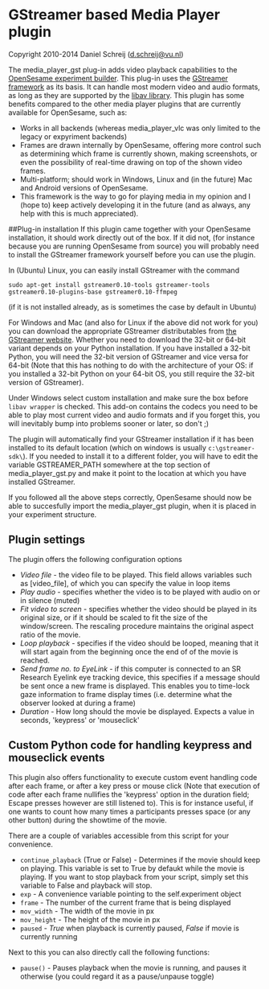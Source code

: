 # GStreamer based Media Player plugin

Copyright 2010-2014 Daniel Schreij (<d.schreij@vu.nl>)

The media_player_gst plug-in adds video playback capabilities to the [OpenSesame experiment builder][opensesame]. This plug-in uses the [GStreamer framework][gst] as its basis. It can handle most modern video and audio formats, as long as they are supported by the [libav library][libav]. This plugin has some benefits compared to the other media player plugins that are currently available for OpenSesame, such as:

- Works in all backends (whereas media_player_vlc was only limited to the legacy or expyriment backends)
- Frames are drawn internally by OpenSesame, offering more control such as determining which frame is currently shown, making screenshots, or even the possibility of real-time drawing on top of the shown video frames.
- Multi-platform; should work in Windows, Linux and (in the future) Mac and Android versions of OpenSesame.
- This framework is the way to go for playing media in my opinion and I (hope to) keep actively developing it in the future (and as always, any help with this is much appreciated).

##Plug-in installation
If this plugin came together with your OpenSesame installation, it should work directly out of the box. If it did not, (for instance because you are running OpenSesame from source) you will probably need to install the GStreamer framework yourself before you can use the plugin. 

In (Ubuntu) Linux, you can easily install GStreamer with the command

    sudo apt-get install gstreamer0.10-tools gstreamer-tools gstreamer0.10-plugins-base gstreamer0.10-ffmpeg 

(if it is not installed already, as is sometimes the case by default in Ubuntu)

For Windows and Mac (and also for Linux if the above did not work for you) you can download the appropriate GStreamer distributables from [the GStreamer website][gst-dl]. Whether you need to download the 32-bit or 64-bit variant depends on your Python installation. If you have installed a 32-bit Python, you will need the 32-bit version of GStreamer and vice versa for 64-bit (Note that this has nothing to do with the architecture of your OS: if you installed a 32-bit Python on your 64-bit OS, you still require the 32-bit version of GStreamer). 

Under Windows select custom installation and make sure the box before `libav wrapper` is checked. This add-on contains the codecs you need to be able to play most current video and audio formats and if you forget this, you will inevitably bump into problems sooner or later, so don't ;)

The plugin will automatically find your GStreamer installation if it has been installed to its default location (which on windows is usually `c:\gstreamer-sdk\`). If you needed to install it to a different folder, you will have to edit the variable GSTREAMER_PATH somewhere at the top section of media_player_gst.py and make it point to the location at which you have installed GStreamer.

If you followed all the above steps correctly, OpenSesame should now be able to succesfully import the media_player_gst plugin, when it is placed in your experiment structure.

## Plugin settings
The plugin offers the following configuration options

- *Video file* - the video file to be played. This field allows variables such as [video_file], of which you can specify the value in loop items
- *Play audio* - specifies whether the video is to be played with audio on or in silence (muted)
- *Fit video to screen* - specifies whether the video should be played in its original size, or if it should be scaled to fit the size of the window/screen. The rescaling procedure maintains the original aspect ratio of the movie.
- *Loop playback* - specifies if the video should be looped, meaning that it will start again from the beginning once the end of of the movie is reached.
- *Send frame no. to EyeLink* - if this computer is connected to an SR Research Eyelink eye tracking device, this specifies if a message should be sent once a new frame is displayed. This enables you to time-lock gaze information to frame display times (i.e. determine what the observer looked at during a frame)
- *Duration* - How long should the movie be displayed. Expects a value in seconds, 'keypress' or 'mouseclick'

## Custom Python code for handling keypress and mouseclick events
This plugin also offers functionality to execute custom event handling code after each frame, or after a key press or mouse click (Note that execution of code after each frame nullifies the 'keypress' option in the duration field; Escape presses however are still listened to). This is for instance useful, if one wants to count how many times a participants presses space (or any other button) during the showtime of the movie.

There are a couple of variables accessible from this script for your convenience.
- `continue_playback` (True or False) - Determines if the movie should keep on playing. This variable is set to True by defaukt while the movie is playing. If you want to stop playback from your script, simply set this variable to False and playback will stop.
- `exp` - A convenience variable pointing to the self.experiment object
- `frame` - The number of the current frame that is being displayed
- `mov_width` - The width of the movie in px
- `mov_height` - The height of the movie in px
- `paused` - *True* when playback is currently paused, *False* if movie is currently running

Next to this you can also directly call the following functions:

- `pause()` - Pauses playback when the movie is running, and pauses it otherwise (you could regard it as a pause/unpause toggle)




[opensesame]: http://www.cogsci.nl/opensesame
[gst]: http://www.gstreamer.com/
[gst-dl]: http://docs.gstreamer.com/display/GstSDK/Installing+the+SDK
[libav]: http://libav.org/

